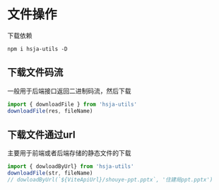 # 文件操作

下载依赖

`npm i hsja-utils -D`

## 下载文件码流

一般用于后端接口返回二进制码流，然后下载

```javascript
import { downloadFile } from 'hsja-utils'
downloadFile(res, fileName)
```

## 下载文件通过url

主要用于前端或者后端存储的静态文件的下载

```javascript
import { dowloadByUrl} from 'hsja-utils'
downloadFile(str, fileName)
// dowloadByUrl(`${ViteApiUrl}/shouye-ppt.pptx`, '住建局ppt.pptx')
```
